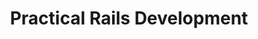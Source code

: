 ---
title: Practical Rails Development
description: Let's build an app with less magic, this time.
---